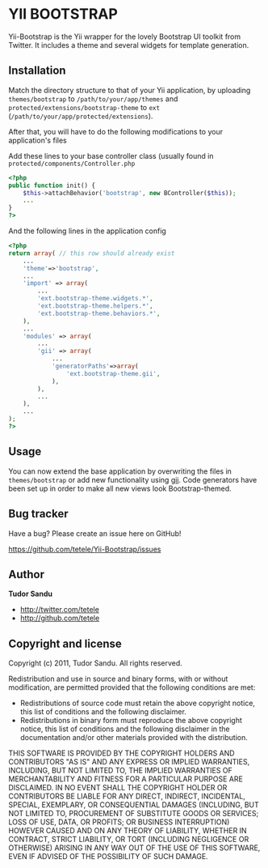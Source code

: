 YII BOOTSTRAP
=============

Yii-Bootstrap is the Yii wrapper for the lovely Bootstrap UI toolkit from Twitter. It includes a theme and several widgets for template generation.


Installation
------------

Match the directory structure to that of your Yii application, by uploading `themes/bootstrap` to `/path/to/your/app/themes` and `protected/extensions/bootstrap-theme` to `ext` (`/path/to/your/app/protected/extensions`).

After that, you will have to do the following modifications to your application's files

Add these lines to your base controller class (usually found in `protected/components/Controller.php`

``` php
<?php
public function init() {
	$this->attachBehavior('bootstrap', new BController($this));
	...
}
?>
```

And the following lines in the application config

``` php
<?php
return array( // this row should already exist
	...
	'theme'=>'bootstrap',
	...
	'import' => array(
		...
		'ext.bootstrap-theme.widgets.*',
		'ext.bootstrap-theme.helpers.*',
		'ext.bootstrap-theme.behaviors.*',
	),
	...
	'modules' => array(
		...
		'gii' => array(
			...
			'generatorPaths'=>array(
				'ext.bootstrap-theme.gii',
			),
		),
		...
	),
	...
);
?>
```


Usage
-----

You can now extend the base application by overwriting the files in `themes/bootstrap` or add new functionality using [gii](http://www.yiiframework.com/doc/guide/1.1/en/topics.gii). Code generators have been set up in order to make all new views look Bootstrap-themed.


Bug tracker
-----------

Have a bug? Please create an issue here on GitHub!

https://github.com/tetele/Yii-Bootstrap/issues


Author
------

**Tudor Sandu**

+ http://twitter.com/tetele
+ http://github.com/tetele


Copyright and license
---------------------

Copyright (c) 2011, Tudor Sandu. All rights reserved.

Redistribution and use in source and binary forms, with or without modification, are permitted provided that the following conditions are met:
+ Redistributions of source code must retain the above copyright notice, this list of conditions and the following disclaimer.
+ Redistributions in binary form must reproduce the above copyright notice, this list of conditions and the following disclaimer in the documentation and/or other materials provided with the distribution.

THIS SOFTWARE IS PROVIDED BY THE COPYRIGHT HOLDERS AND CONTRIBUTORS "AS IS" AND ANY EXPRESS OR IMPLIED WARRANTIES, INCLUDING, BUT NOT LIMITED TO, THE IMPLIED WARRANTIES OF MERCHANTABILITY AND FITNESS FOR A PARTICULAR PURPOSE ARE DISCLAIMED. IN NO EVENT SHALL THE COPYRIGHT HOLDER OR CONTRIBUTORS BE LIABLE FOR ANY DIRECT, INDIRECT, INCIDENTAL, SPECIAL, EXEMPLARY, OR CONSEQUENTIAL DAMAGES (INCLUDING, BUT NOT LIMITED TO, PROCUREMENT OF SUBSTITUTE GOODS OR SERVICES; LOSS OF USE, DATA, OR PROFITS; OR BUSINESS INTERRUPTION) HOWEVER CAUSED AND ON ANY THEORY OF LIABILITY, WHETHER IN CONTRACT, STRICT LIABILITY, OR TORT (INCLUDING NEGLIGENCE OR OTHERWISE) ARISING IN ANY WAY OUT OF THE USE OF THIS SOFTWARE, EVEN IF ADVISED OF THE POSSIBILITY OF SUCH DAMAGE.
